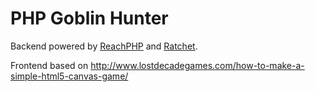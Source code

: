 # PHP Goblin Hunter

Backend powered by [ReachPHP](http://reactphp.org/) and [Ratchet](http://socketo.me/).

Frontend based on http://www.lostdecadegames.com/how-to-make-a-simple-html5-canvas-game/